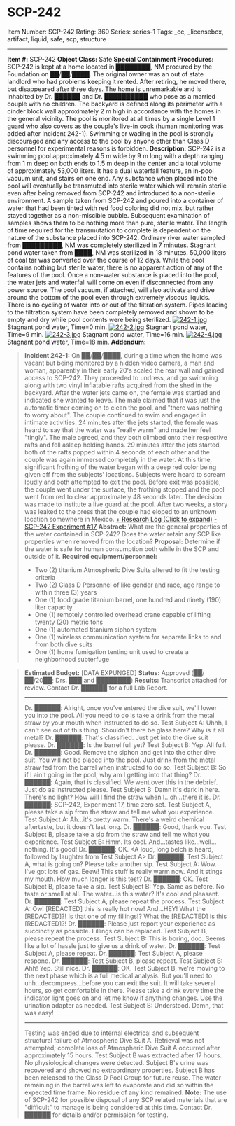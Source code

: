 # SCP-242
Item Number: SCP-242
Rating: 360
Series: series-1
Tags: _cc, _licensebox, artifact, liquid, safe, scp, structure

---

  
**Item #:** SCP-242 
**Object Class:** Safe
**Special Containment Procedures:** SCP-242 is kept at a home located in ████████, NM procured by the Foundation on ██/██/████. The original owner was an out of state landlord who had problems keeping it rented. After retiring, he moved there, but disappeared after three days.
The home is unremarkable and is inhabited by Dr. ██████ and Dr. ██████████ who pose as a married couple with no children. The backyard is defined along its perimeter with a cinder block wall approximately 2 m high in accordance with the homes in the general vicinity. The pool is monitored at all times by a single Level 1 guard who also covers as the couple's live-in cook (human monitoring was added after Incident 242-1). Swimming or wading in the pool is strongly discouraged and any access to the pool by anyone other than Class D personnel for experimental reasons is forbidden.
**Description:** SCP-242 is a swimming pool approximately 4.5 m wide by 9 m long with a depth ranging from 1 m deep on both ends to 1.5 m deep in the center and a total volume of approximately 53,000 liters. It has a dual waterfall feature, an in-pool vacuum unit, and stairs on one end.
Any substance when placed into the pool will eventually be transmuted into sterile water which will remain sterile even after being removed from SCP-242 and introduced to a non-sterile environment. A sample taken from SCP-242 and poured into a container of water that had been tinted with red food coloring did not mix, but rather stayed together as a non-miscible bubble. Subsequent examination of samples shows them to be nothing more than pure, sterile water.
The length of time required for the transmutation to complete is dependent on the nature of the substance placed into SCP-242. Ordinary river water sampled from █████████, NM was completely sterilized in 7 minutes. Stagnant pond water taken from ████, NM was sterilized in 18 minutes. 50,000 liters of coal tar was converted over the course of 12 days.
While the pool contains nothing but sterile water, there is no apparent action of any of the features of the pool. Once a non-water substance is placed into the pool, the water jets and waterfall will come on even if disconnected from any power source. The pool vacuum, if attached, will also activate and drive around the bottom of the pool even through extremely viscous liquids. There is no cycling of water into or out of the filtration system. Pipes leading to the filtration system have been completely removed and shown to be empty and dry while pool contents were being sterilized.
[![242-1.jpg](https://scp-wiki.wdfiles.com/local--files/scp-242/242-1.jpg)](/local--files/scp-242/242-1.jpg)
Stagnant pond water, Time=0 min.
[![242-2.jpg](https://scp-wiki.wdfiles.com/local--files/scp-242/242-2.jpg)](/local--files/scp-242/242-2.jpg)
Stagnant pond water, Time=9 min.
[![242-3.jpg](https://scp-wiki.wdfiles.com/local--files/scp-242/242-3.jpg)](/local--files/scp-242/242-3.jpg)
Stagnant pond water, Time=16 min.
[![242-4.jpg](https://scp-wiki.wdfiles.com/local--files/scp-242/242-4.jpg)](/local--files/scp-242/242-4.jpg)
Stagnant pond water, Time=18 min.
**Addendum:**
> **Incident 242-1:** On ██/██/████, during a time when the home was vacant but being monitored by a hidden video camera, a man and woman, apparently in their early 20's scaled the rear wall and gained access to SCP-242. They proceeded to undress, and go swimming along with two vinyl inflatable rafts acquired from the shed in the backyard. After the water jets came on, the female was startled and indicated she wanted to leave. The male claimed that it was just the automatic timer coming on to clean the pool, and "there was nothing to worry about". The couple continued to swim and engaged in intimate activities.
> 24 minutes after the jets started, the female was heard to say that the water was "really warm" and made her feel "tingly". The male agreed, and they both climbed onto their respective rafts and fell asleep holding hands.
> 29 minutes after the jets started, both of the rafts popped within 4 seconds of each other and the couple was again immersed completely in the water. At this time, significant frothing of the water began with a deep red color being given off from the subjects' locations. Subjects were heard to scream loudly and both attempted to exit the pool. Before exit was possible, the couple went under the surface, the frothing stopped and the pool went from red to clear approximately 48 seconds later. The decision was made to institute a live guard at the pool.
> After two weeks, a story was leaked to the press that the couple had eloped to an unknown location somewhere in Mexico.
[\+ Research Log (Click to expand)](javascript:;)
[\- SCP-242 Experiment #17](javascript:;)
> **Abstract:** What are the general properties of the water contained in SCP-242? Does the water retain any SCP like properties when removed from the location?
> **Proposal:** Determine if the water is safe for human consumption both while in the SCP and outside of it.
> **Required equipment/personnel:**
>   * Two (2) titanium Atmospheric Dive Suits altered to fit the testing criteria
>   * Two (2) Class D Personnel of like gender and race, age range to within three (3) years
>   * One (1) food grade titanium barrel, one hundred and ninety (190) liter capacity
>   * One (1) remotely controlled overhead crane capable of lifting twenty (20) metric tons
>   * One (1) automated titanium siphon system
>   * One (1) wireless communication system for separate links to and from both dive suits
>   * One (1) home fumigation tenting unit used to create a neighborhood subterfuge
> 

> **Estimated Budget:** [DATA EXPUNGED]
> **Status:** Approved (██/██/20██; Drs. ███ and ████████)
> **Results:** Transcript attached for review. Contact Dr. ██████ for a full Lab Report.
> * * *
> Dr. ██████: Alright, once you've entered the dive suit, we'll lower you into the pool. All you need to do is take a drink from the metal straw by your mouth when instructed to do so.
> Test Subject A: Uhhh, I can't see out of this thing. Shouldn't there be glass here? Why is it all metal?
> Dr. ██████: That's classified. Just get into the dive suit please.
> <sound of overhead crane followed by a loud splash>
> Dr. ██████: Is the barrel full yet?
> Test Subject B: Yep. All full.
> Dr. ██████: Good. Remove the siphon and get into the other dive suit. You will not be placed into the pool. Just drink from the metal straw fed from the barrel when instructed to do so.
> Test Subject B: So if I ain't going in the pool, why am I getting into that thing?
> Dr. ██████: <sighs> Again, that is classified. We went over this in the debrief. Just do as instructed please.
> <mechanical sounds>
> Test Subject B: Damn it's dark in here. There's no light? How will I find the straw when I…oh…there it is.
> Dr. ██████: SCP-242, Experiment 17, time zero set. Test Subject A, please take a sip from the straw and tell me what you experience.
> Test Subject A: Ah…it's pretty warm. There's a weird chemical aftertaste, but it doesn't last long.
> Dr. ██████: Good, thank you. Test Subject B, please take a sip from the straw and tell me what you experience.
> Test Subject B: Hmm. Its cool. And…tastes like…well…nothing. It's good!
> Dr. ██████: OK.
> <A loud, long belch is heard, followed by laughter from Test Subject A>
> Dr. ██████: Test Subject A, what is going on? Please take another sip.
> Test Subject A: Wow. I've got lots of gas. Eeew! This stuff is really warm now. And it stings my mouth. How much longer is this test?
> Dr. ██████: OK. Test Subject B, please take a sip.
> Test Subject B: Yep. Same as before. No taste or smell at all. The water…is this water? It's cool and pleasant.
> Dr. ██████: Test Subject A, please repeat the process.
> Test Subject A: Ow! [REDACTED] this is really hot now! And…HEY! What the [REDACTED]?! Is that one of my fillings!? What the [REDACTED] is this [REDACTED]?!
> Dr. ██████: Please just report your experience as succinctly as possible. Fillings can be replaced. Test Subject B, please repeat the process.
> Test Subject B: This is boring, doc. Seems like a lot of hassle just to give us a drink of water.
> Dr. ██████: Test Subject A, please repeat.
> <choking and gurgling sounds>
> Dr. ██████: Test Subject A, please respond.
> <sound of a muffled scream followed by electrical shorting>
> Dr. ██████: Test Subject B, please repeat.
> Test Subject B: Ahh! Yep. Still nice.
> Dr. ██████: OK. Test Subject B, we're moving to the next phase which is a full medical analysis. But you'll need to uhh…decompress…before you can exit the suit. It will take several hours, so get comfortable in there. Please take a drink every time the indicator light goes on and let me know if anything changes. Use the urination adapter as needed.
> Test Subject B: Understood. Damn, that was easy!
> * * *
> Testing was ended due to internal electrical and subsequent structural failure of Atmospheric Dive Suit A. Retrieval was not attempted; complete loss of Atmospheric Dive Suit A occurred after approximately 15 hours.
> Test Subject B was extracted after 17 hours. No physiological changes were detected. Subject B's urine was recovered and showed no extraordinary properties. Subject B has been released to the Class D Pool Group for future reuse.
> The water remaining in the barrel was left to evaporate and did so within the expected time frame. No residue of any kind remained.
**Note:** The use of SCP-242 for possible disposal of any SCP related materials that are "difficult" to manage is being considered at this time. Contact Dr. ██████ for details and/or permission for testing.